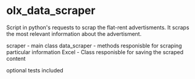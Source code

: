 # olx_data_scraper

Script in python's requests to scrap the flat-rent advertisments. It scraps the most relevant information about the advertisment.

scraper - main class
data_scraper - methods responisble for scraping particular information
Excel - Class responisble for saving the scraped content

optional tests included
